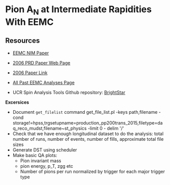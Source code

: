 Pion A<sub>N</sub> at Intermediate Rapidities With EEMC
===============================================================

Resources
-----------

- [EEMC NIM Paper](https://www.star.bnl.gov/public/tpc/NimPapers/endcap/eemc_nim.pdf) 
- [2006 PRD Paper Web Page](https://drupal.star.bnl.gov/STAR/blog/drach09/2013/feb/28/2006-eemc-neutral-pions-paper-home-page)
- [2006 Paper Link](https://journals.aps.org/prd/abstract/10.1103/PhysRevD.89.012001)
- [All Past EEMC Analyses Page](https://drupal.star.bnl.gov/STAR/book/export/html/10124)


- UCR Spin Analysis Tools Github repository: [BrightStar](https://github.com/latifkabir/BrightSTAR)


**Excersices**

- Document `get_filelist` command
     get_file_list.pl -keys path,filename -cond storage!=hpss,trgsetupname=production_pp200trans_2015,filetype=daq_reco_mudst,filename~st_physics  -limit 0 - delim '/'
- Check that we have enough longitudinal dataset to do the analysis: total number of runs, number of events, number of fills, approximate total file sizes
- Generate DST using scheduler
- Make basic QA plots:
     - Pion invariant mass
     - pion energy, p_T, zgg etc
     - Number of pions per run normalized by trigger for each major trigger type

